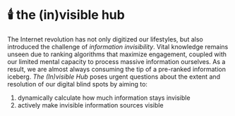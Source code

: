 # 🕯️ the (in)visible hub

The Internet revolution has not only digitized our lifestyles, but also introduced the challenge of _information invisibility_. Vital knowledge remains unseen due to ranking algorithms that maximize engagement, coupled with our limited mental capacity to process massive information ourselves. As a result, we are almost always consuming the tip of a pre-ranked information iceberg. _The (In)visible Hub_ poses urgent questions about the extent and resolution of our digital blind spots by aiming to:
             
1.  dynamically calculate how much information stays invisible
2.  actively make invisible information sources visible
